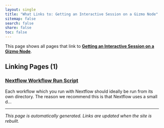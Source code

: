 ```yaml
---
layout: single
title: "What Links to: Getting an Interactive Session on a Gizmo Node"
sitemap: false
search: false
share: false
toc: false
---
```


This page shows all pages that link to **[Getting an Interactive Session on a Gizmo Node](/pathways/path-grab/)**.

## Linking Pages (1)

### [Nextflow Workflow Run Script](/datademos/run_script/)

Each workflow which you run with Nextflow should ideally be run from its own directory.
The reason we recommend this is that Nextflow uses a small d...

---


*This page is automatically generated. Links are updated when the site is rebuilt.*
